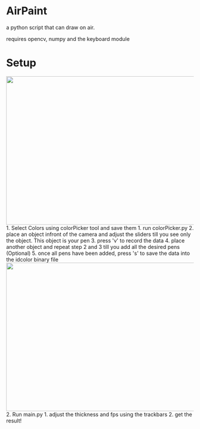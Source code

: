 # AirPaint
a python script that can draw on air.

requires opencv, numpy and the keyboard module

# Setup
<img src="https://media.giphy.com/media/RIwQkASjMbXJFJRPFe/giphy.gif" width="640" height="400"/>
 1. Select Colors using colorPicker tool and save them                                                                                      
   1. run colorPicker.py
   2. place an object infront of the camera and adjust the sliders till you see only the object. 
       This object is your pen
   3. press 'v' to record the data
   4. place another object and repeat step 2 and 3 till you add all the desired pens (Optional)
   5. once all pens have been added, press 's' to save the data into the idcolor binary file
    
 
 <img src="https://media.giphy.com/media/H3TCUWuorUAL0Lb201/giphy.gif" width="640" height="400"/>
 2. Run main.py
    1. adjust the thickness and fps using the trackbars
    2. get the result!
    
    
